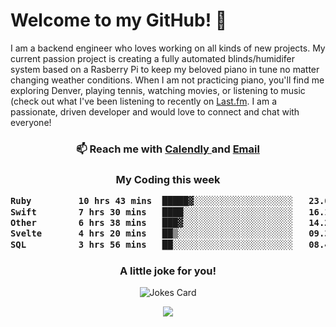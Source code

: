 <h1> Welcome to my GitHub! 👋 </h1>


  I am a backend engineer who loves working on all kinds of new projects. My current passion project is creating a fully automated blinds/humidifer system based on a Rasberry Pi to keep my beloved piano in tune no matter changing weather conditions. When I am not practicing piano, you'll find me exploring Denver, playing tennis, watching movies, or listening to music (check out what I've been listening to recently on [Last.fm](https://www.last.fm/user/mballa000). I am a passionate, driven developer and would love to connect and chat with everyone!

<h3 align = "center"> 📫 Reach me with <a href = "https://calendly.com/msbrandt00/30min"> Calendly </a> and <a href="mailto:msbrandt00@gmail.com">Email</a> 
 </h3>


 
<div align = "center"
[![Anurag's GitHub stats](https://github-readme-stats.vercel.app/api?username=mbrandt00)](https://github.com/anuraghazra/github-readme-stats)
          </div>
<h3 align="center">
  My Coding this week
<!--START_SECTION:waka-->

```txt
Ruby         10 hrs 43 mins  █████▓░░░░░░░░░░░░░░░░░░░   23.03 %
Swift        7 hrs 30 mins   ████░░░░░░░░░░░░░░░░░░░░░   16.13 %
Other        6 hrs 38 mins   ███▓░░░░░░░░░░░░░░░░░░░░░   14.25 %
Svelte       4 hrs 20 mins   ██▒░░░░░░░░░░░░░░░░░░░░░░   09.33 %
SQL          3 hrs 56 mins   ██░░░░░░░░░░░░░░░░░░░░░░░   08.47 %
```

<!--END_SECTION:waka-->

### A little joke for you!

![Jokes Card](https://readme-jokes.vercel.app/api?hideBorder)

<a href="https://www.linkedin.com/in/mbrandt00/"><img src="https://img.shields.io/badge/linkedin-%230077B5.svg?&style=for-the-badge&logo=linkedin&logoColor=white" /></a>
